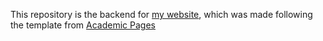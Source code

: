 This repository is the backend for [my website](https://albinwwells.github.io), which was made following the template from [Academic Pages](https://academicpages.github.io/markdown/)
